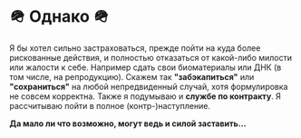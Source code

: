 # 🪖 Однако 🪖

Я бы хотел сильно застраховаться, прежде пойти на куда более рискованные действия, и полностью отказаться от какой-либо милости или жалости к себе. Например сдать свои биоматериалы или ДНК (в том числе, на репродукцию). Скажем так **"забэкапиться"** или **"сохраниться"** на любой непредвиденный случай, хотя формулировка не совсем корректна. Также я подумываю и **службе по контракту**. Я рассчитываю пойти в полное (контр-)наступление.

**Да мало ли что возможно, могут ведь и силой заставить...**
